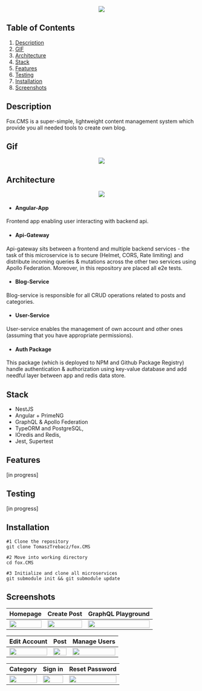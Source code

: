 <p align="center">
  <img src="https://i.ibb.co/sWjV6W5/readme-HEADER.png" />
</p>

## Table of Contents
1. [Description](#description)
2. [GIF](#gif)
3. [Architecture](#architecture)
4. [Stack](#stack)
5. [Features](#features)
6. [Testing](#testing)
7. [Installation](#installation)
8. [Screenshots](#screenshots)
## Description

Fox.CMS is a super-simple, lightweight content management system which provide you all needed tools to create own blog.
## Gif
<p align="center">
  <img src="https://s4.gifyu.com/images/20210227133110-c31361e3d9.gif-2-mp4.com.gif" />
</p>

## Architecture
<p align="center">
  <img src="https://i.ibb.co/CK0JdCc/fox-cms-architecture.png" />
</p>

- #### Angular-App
Frontend app enabling user interacting with backend api.
- #### Api-Gateway
Api-gateway sits between a frontend and multiple backend services - the task of this microservice is to secure (Helmet, CORS, Rate limiting) and distribute incoming queries & mutations across the other two services using Apollo Federation.
Moreover, in this repository are placed all e2e tests.
- #### Blog-Service  
Blog-service is responsible for all CRUD operations related to posts and categories.
- #### User-Service  
User-service enables the management of own account and other ones (assuming that you have appropriate permissions).
- #### Auth Package  
This package (which is deployed to NPM and Github Package Registry) handle authentication & authorization using key-value database and add needful layer between app and redis data store.

## Stack

- NestJS
- Angular + PrimeNG
- GraphQL & Apollo Federation
- TypeORM and PostgreSQL,
- IOredis and Redis,
- Jest, Supertest

## Features
[in progress]

## Testing
[in progress]
## Installation

```
#1 Clone the repository
git clone TomaszTrebacz/fox.CMS

#2 Move into working directory
cd fox.CMS

#3 Initialize and clone all microservices
git submodule init && git submodule update
```

## Screenshots

|                        Homepage                         |                         Create Post                         |                     GraphQL Playground                      
| :-----------------------------------------------------: | :-----------------------------------------------------: | :-----------------------------------------------------: | 
| <img src="https://i.ibb.co/1my7h5w/HOMEPAGE.png" width="100%"> | <img src="https://i.ibb.co/yXsSVVx/BATMAN.png" width="100%"> | <img src="https://i.ibb.co/GQdYvrB/Screenshot-from-2021-02-27-23-40-33.png" width="100%">

|                        Edit Account                         |                         Post                        |                     Manage Users                      
| :-----------------------------------------------------: | :-----------------------------------------------------: | :-----------------------------------------------------: | 
| <img src="https://i.ibb.co/qdBDkrM/EDIT.png" width="100%"> | <img src="https://i.ibb.co/hC3bjd2/POST.png" width="100%"> | <img src="https://i.ibb.co/MSxQPkL/manageusrs.png" width="100%">

|                        Category                         |                         Sign in                         |                    Reset Password                      
| :-----------------------------------------------------: | :-----------------------------------------------------: | :-----------------------------------------------------: | 
| <img src="https://i.ibb.co/VVW5JTW/category.png" width="100%"> | <img src="https://i.ibb.co/ZcgWNPY/signin.png" width="100%"> | <img src="https://i.ibb.co/Dt710Wq/reset.png" width="100%">
